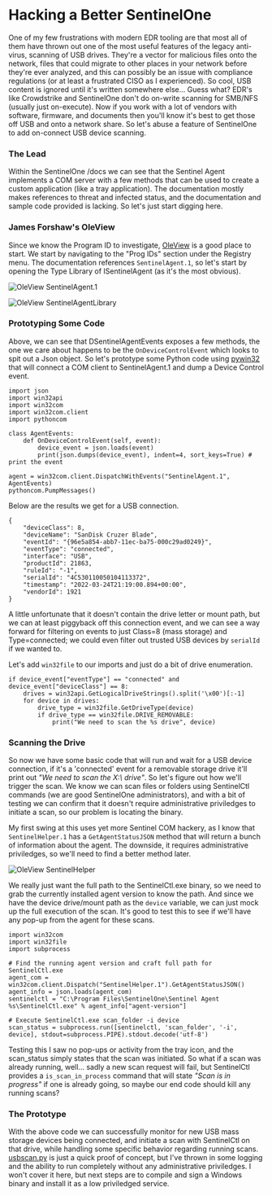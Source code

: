 # Hacking a Better SentinelOne

One of my few frustrations with modern EDR tooling are that most all of them have thrown out one of the most useful features of the legacy anti-virus, scanning of USB drives. They're a vector for malicious files onto the network, files that could migrate to other places in your network before they're ever analyzed, and this can possibly be an issue with compliance regulations (or at least a frustrated CISO as I experienced). So cool, USB content is ignored until it's written somewhere else... Guess what? EDR's like Crowdstrike and SentinelOne don't do on-write scanning for SMB/NFS (usually just on-execute). Now if you work with a lot of vendors with software, firmware, and documents then you'll know it's best to get those off USB and onto a network share. So let's abuse a feature of SentinelOne to add on-connect USB device scanning.

### The Lead
Within the SentinelOne /docs we can see that the Sentinel Agent implements a COM server with a few methods that can be used to create a custom application (like a tray application). The documentation mostly makes references to threat and infected status, and the documentation and sample code provided is lacking. So let's just start digging here.

### James Forshaw's OleView
Since we know the Program ID to investigate, [OleView](https://github.com/tyranid/oleviewdotnet) is a good place to start. We start by navigating to the "Prog IDs" section under the Registry menu. The documentation references `SentinelAgent.1`, so let's start by opening the Type Library of ISentinelAgent (as it's the most obvious).

![OleView SentinelAgent.1](https://github.com/keyboardcrunch/sentinelone_usbscan/OleView_SentinelAgent1.png?raw=True)

![OleView SentinelAgentLibrary](https://github.com/keyboardcrunch/sentinelone_usbscan/OleView_DSentinelAgentEvents.png?raw=True)


### Prototyping Some Code
Above, we can see that DSentinelAgentEvents exposes a few methods, the one we care about happens to be the `OnDeviceControlEvent` which looks to spit out a Json object. So let's prototype some Python code using [pywin32](https://pypi.org/project/pywin32/) that will connect a COM client to SentinelAgent.1 and dump a Device Control event.

```
import json
import win32api
import win32com
import win32com.client
import pythoncom

class AgentEvents:
    def OnDeviceControlEvent(self, event):
        device_event = json.loads(event)
        print(json.dumps(device_event), indent=4, sort_keys=True) # print the event

agent = win32com.client.DispatchWithEvents("SentinelAgent.1", AgentEvents)
pythoncom.PumpMessages()
```
Below are the results we get for a USB connection.
``` 
{
    "deviceClass": 8,
    "deviceName": "SanDisk Cruzer Blade",
    "eventId": "{96e5a854-abb7-11ec-ba75-000c29ad0249}",
    "eventType": "connected",
    "interface": "USB",
    "productId": 21863,
    "ruleId": "-1",
    "serialId": "4C530110050104113372",
    "timestamp": "2022-03-24T21:19:00.894+00:00",
    "vendorId": 1921
}
```

A little unfortunate that it doesn't contain the drive letter or mount path, but we can at least piggyback off this connection event, and we can see a way forward for filtering on events to just Class=8 (mass storage) and Type=connected; we could even filter out trusted USB devices by `serialId` if we wanted to.

Let's add `win32file` to our imports and just do a bit of drive enumeration.
```
if device_event["eventType"] == "connected" and device_event["deviceClass"] == 8:
    drives = win32api.GetLogicalDriveStrings().split('\x00')[:-1]
    for device in drives:
        drive_type = win32file.GetDriveType(device)
        if drive_type == win32file.DRIVE_REMOVABLE:
            print("We need to scan the %s drive", device)
```

### Scanning the Drive

So now we have some basic code that will run and wait for a USB device connection, if it's a 'connected' event for a removable storage drive it'll print out _"We need to scan the X:\ drive"_. So let's figure out how we'll trigger the scan. We know we can scan files or folders using SentinelCtl commands (we are good SentinelOne administrators), and with a bit of testing we can confirm that it doesn't require administrative priviledges to initiate a scan, so our problem is locating the binary.

My first swing at this uses yet more Sentinel COM hackery, as I know that `SentinelHelper.1` has a `GetAgentStatusJSON` method that will return a bunch of information about the agent. The downside, it requires administrative priviledges, so we'll need to find a better method later.

![OleView SentinelHelper](https://github.com/keyboardcrunch/sentinelone_usbscan/images/OleView_ISentinelHelper.png?raw=True)

We really just want the full path to the SentinelCtl.exe binary, so we need to grab the currently installed agent version to know the path. And since we have the device drive/mount path as the `device` variable, we can just mock up the full execution of the scan. It's good to test this to see if we'll have any pop-up from the agent for these scans.

```
import win32com
import win32file
import subprocess

# Find the running agent version and craft full path for SentinelCtl.exe
agent_com = win32com.client.Dispatch("SentinelHelper.1").GetAgentStatusJSON()
agent_info = json.loads(agent_com)
sentinelctl = "C:\Program Files\SentinelOne\Sentinel Agent %s\SentinelCtl.exe" % agent_info["agent-version"]

# Execute SentinelCtl.exe scan_folder -i device
scan_status = subprocess.run([sentinelctl, 'scan_folder', '-i', device], stdout=subprocess.PIPE).stdout.decode('utf-8')
```

Testing this I saw no pop-ups or activity from the tray icon, and the scan_status simply states that the scan was initiated. So what if a scan was already running, well... sadly a new scan request will fail, but SentinelCtl provides a `is_scan_in_process` command that will state _"Scan is in progress"_ if one is already going, so maybe our end code should kill any running scans?

### The Prototype
With the above code we can successfully monitor for new USB mass storage devices being connected, and initiate a scan with SentinelCtl on that drive, while handling some specific behavior regarding running scans. [usbscan.py](https://github.com/keyboardcrunch/sentinelone_usbscan/blob/main/usbscan.py) is just a quick proof of concept, but I've thrown in some logging and the ability to run completely without any administrative priviledges. I won't cover it here, but next steps are to compile and sign a Windows binary and install it as a low priviledged service.